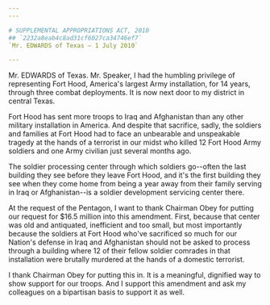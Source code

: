 ```yaml
---
---

# SUPPLEMENTAL APPROPRIATIONS ACT, 2010
## `2232a8eab4c8ad31cf6027ca34746ef7`
`Mr. EDWARDS of Texas — 1 July 2010`

---
```



Mr. EDWARDS of Texas. Mr. Speaker, I had the humbling privilege of 
representing Fort Hood, America's largest Army installation, for 14 
years, through three combat deployments. It is now next door to my 
district in central Texas.

Fort Hood has sent more troops to Iraq and Afghanistan than any other 
military installation in America. And despite that sacrifice, sadly, 
the soldiers and families at Fort Hood had to face an unbearable and 
unspeakable tragedy at the hands of a terrorist in our midst who killed 
12 Fort Hood Army soldiers and one Army civilian just several months 
ago.

The soldier processing center through which soldiers go--often the 
last building they see before they leave Fort Hood, and it's the first 
building they see when they come home from being a year away from their 
family serving in Iraq or Afghanistan--is a soldier development 
servicing center there.

At the request of the Pentagon, I want to thank Chairman Obey for 
putting our request for $16.5 million into this amendment. First, 
because that center was old and antiquated, inefficient and too small, 
but most importantly because the soldiers at Fort Hood who've 
sacrificed so much for our Nation's defense in Iraq and Afghanistan 
should not be asked to process through a building where 12 of their 
fellow soldier comrades in that installation were brutally murdered at 
the hands of a domestic terrorist.

I thank Chairman Obey for putting this in. It is a meaningful, 
dignified way to show support for our troops. And I support this 
amendment and ask my colleagues on a bipartisan basis to support it as 
well.